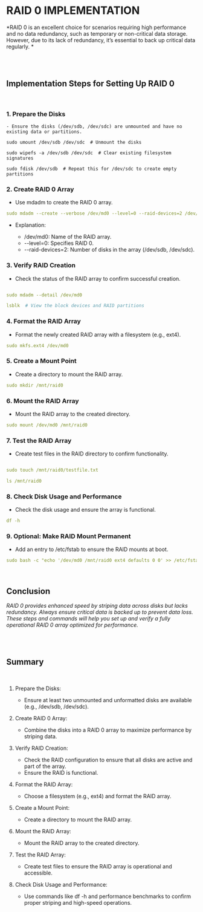 # RAID 0 IMPLEMENTATION


*RAID 0 is an excellent choice for scenarios requiring high performance and no data redundancy, such as temporary or non-critical data storage. However, due to its lack of redundancy, it’s essential to back up critical data regularly. *





<br>
<br>

## Implementation Steps  for Setting Up RAID 0

<br>

### 1. Prepare the Disks
    - Ensure the disks (/dev/sdb, /dev/sdc) are unmounted and have no existing data or partitions.

```YML
sudo umount /dev/sdb /dev/sdc  # Unmount the disks

sudo wipefs -a /dev/sdb /dev/sdc  # Clear existing filesystem signatures

sudo fdisk /dev/sdb  # Repeat this for /dev/sdc to create empty partitions

```

### 2. Create RAID 0 Array
  - Use mdadm to create the RAID 0 array.


```yml
sudo mdadm --create --verbose /dev/md0 --level=0 --raid-devices=2 /dev/sdb /dev/sdc
```
  - Explanation:

    - /dev/md0: Name of the RAID array.
    - --level=0: Specifies RAID 0.
    - --raid-devices=2: Number of disks in the array (/dev/sdb, /dev/sdc).

### 3. Verify RAID Creation
  - Check the status of the RAID array to confirm successful creation.

```yml

sudo mdadm --detail /dev/md0

lsblk  # View the block devices and RAID partitions

```

### 4. Format the RAID Array
  - Format the newly created RAID array with a filesystem (e.g., ext4).

```yml
sudo mkfs.ext4 /dev/md0
```

### 5. Create a Mount Point
  - Create a directory to mount the RAID array.

```yml
sudo mkdir /mnt/raid0
```

### 6. Mount the RAID Array
  - Mount the RAID array to the created directory.

```yml
sudo mount /dev/md0 /mnt/raid0
```

### 7. Test the RAID Array
  - Create test files in the RAID directory to confirm functionality.

```yml

sudo touch /mnt/raid0/testfile.txt

ls /mnt/raid0

```

### 8. Check Disk Usage and Performance
  - Check the disk usage and ensure the array is functional.

```yml
df -h
```
### 9. Optional: Make RAID Mount Permanent
  - Add an entry to /etc/fstab to ensure the RAID mounts at boot.

```yml
sudo bash -c "echo '/dev/md0 /mnt/raid0 ext4 defaults 0 0' >> /etc/fstab"
```
<br>

## Conclusion
*RAID 0 provides enhanced speed by striping data across disks but lacks redundancy. Always ensure critical data is backed up to prevent data loss. These steps and commands will help you set up and verify a fully operational RAID 0 array optimized for performance.*






<br>
<br>


## Summary

<br>


1. Prepare the Disks:

    - Ensure at least two unmounted and unformatted disks are available (e.g., /dev/sdb, /dev/sdc).

2. Create RAID 0 Array:

    - Combine the disks into a RAID 0 array to maximize performance by striping data.

3. Verify RAID Creation:

    - Check the RAID configuration to ensure that all disks are active and part of the array.
    - Ensure the RAID is functional.

4. Format the RAID Array:

    - Choose a filesystem (e.g., ext4) and format the RAID array.
5. Create a Mount Point:

    - Create a directory to mount the RAID array.

6. Mount the RAID Array:

    - Mount the RAID array to the created directory.

7. Test the RAID Array:

    - Create test files to ensure the RAID array is operational and accessible.

8. Check Disk Usage and Performance:

    - Use commands like df -h and performance benchmarks to confirm proper striping and high-speed operations.


